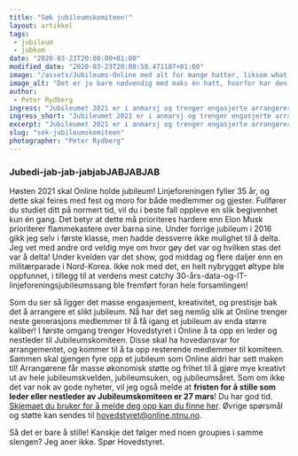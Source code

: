 ```yaml
---
title: "Søk jubileumskomiteen!"
layout: artikkel
tags: 
 - jubileum
 - jubkom
date: "2020-03-23T20:00:00+01:00"
modified_date: "2020-03-23T20:00:58.471187+01:00"
image: "/assets/Jubileums-Online med alt for mange hatter, liksom what.png"
image_alt: "Det er jo bare nødvendig med maks én hatt, hvorfor har den flere? Kan noen forklare meg dette? Jeg skjønner liksom ikke nødvendigheten, de koster jo sikkert en del også. Og er i ferd med å falle av hodet."
author:
 - Peter Rydberg
ingress: "Jubileumet 2021 er i anmarsj og trenger engasjerte arrangører!"
ingress_short: "Jubileumet 2021 er i anmarsj og trenger engasjerte arrangører!"
excerpt: "Jubileumet 2021 er i anmarsj og trenger engasjerte arrangører!"
slug: "sok-jubileumskomiteen"
photographer: "Peter Rydberg"
---
```

### Jubedi-jab-jab-jabjabJABJABJAB
Høsten 2021 skal Online holde jubileum! Linjeforeningen fyller 35 år, og dette skal feires med fest og moro for både medlemmer og gjester. Fullfører du studiet ditt på normert tid, vil du i beste fall oppleve en slik begivenhet kun én gang. Det betyr at dette må prioriteres hardere enn Elon Musk prioriterer flammekastere over barna sine. Under forrige jubileum i 2016 gikk jeg selv i første klasse, men hadde dessverre ikke mulighet til å delta. Jeg vet med andre ord veldig mye om hvor gøy det var og hvilken stas det var å delta! Under kvelden var det show, god middag og flere daljer enn en militærparade i Nord-Korea. Ikke nok med det, en helt nybrygget øltype ble oppfunnet, i tillegg til at verdens mest catchy 30-års-data-og-IT-linjeforeningsjubileumssang ble fremført foran hele forsamlingen!

Som du ser så ligger det masse engasjement, kreativitet, og prestisje bak det å arrangere et slikt jubileum. Nå har det seg nemlig slik at Online trenger neste generasjons medlemmer til å få igang et jubileum av enda større kaliber! I første omgang trenger Hovedstyret i Online å ta opp en leder og nestleder til Jubileumskomiteen. Disse skal ha hovedansvar for arrangementet, og kommer til å ta opp resterende medlemmer til komiteen. Sammen skal gjengen fyre opp et jubileum som Online aldri har sett maken til! Arrangørene får masse økonomisk støtte og frihet til å gjøre mye kreativt ut av hele jubileumskvelden, jubileumsuken, og jubileumsåret. Som om ikke det var nok av gode nyheter, vil jeg også melde at **fristen for å stille som leder eller nestleder av Jubileumskomiteen er 27 mars**! Du har god tid. [Skjemaet du bruker for å melde deg opp kan du finne her](https://forms.gle/KXpZmyzEtknQo5Fe9). Øvrige spørsmål og støtte kan sendes til hovedstyret@online.ntnu.no.

Så det er bare å stille! Kanskje det følger med noen groupies i samme slengen? Jeg aner ikke. Spør Hovedstyret.